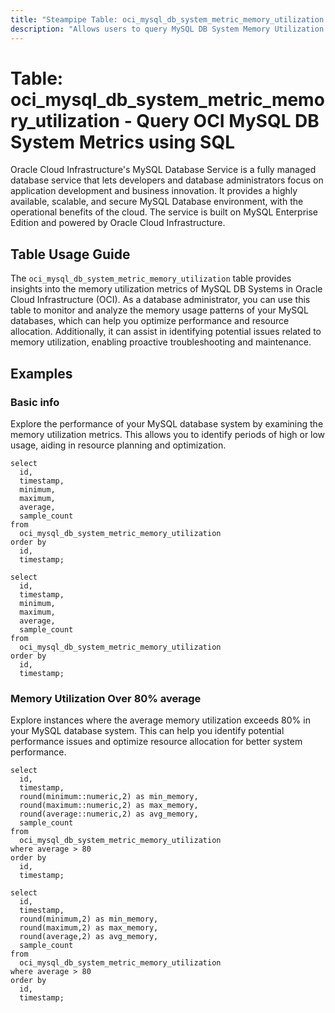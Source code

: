 ```yaml
---
title: "Steampipe Table: oci_mysql_db_system_metric_memory_utilization - Query OCI MySQL DB System Metrics using SQL"
description: "Allows users to query MySQL DB System Memory Utilization Metrics."
---
```


# Table: oci_mysql_db_system_metric_memory_utilization - Query OCI MySQL DB System Metrics using SQL

Oracle Cloud Infrastructure's MySQL Database Service is a fully managed database service that lets developers and database administrators focus on application development and business innovation. It provides a highly available, scalable, and secure MySQL Database environment, with the operational benefits of the cloud. The service is built on MySQL Enterprise Edition and powered by Oracle Cloud Infrastructure.

## Table Usage Guide

The `oci_mysql_db_system_metric_memory_utilization` table provides insights into the memory utilization metrics of MySQL DB Systems in Oracle Cloud Infrastructure (OCI). As a database administrator, you can use this table to monitor and analyze the memory usage patterns of your MySQL databases, which can help you optimize performance and resource allocation. Additionally, it can assist in identifying potential issues related to memory utilization, enabling proactive troubleshooting and maintenance.

## Examples

### Basic info
Explore the performance of your MySQL database system by examining the memory utilization metrics. This allows you to identify periods of high or low usage, aiding in resource planning and optimization.

```sql+postgres
select
  id,
  timestamp,
  minimum,
  maximum,
  average,
  sample_count
from
  oci_mysql_db_system_metric_memory_utilization
order by
  id,
  timestamp;
```

```sql+sqlite
select
  id,
  timestamp,
  minimum,
  maximum,
  average,
  sample_count
from
  oci_mysql_db_system_metric_memory_utilization
order by
  id,
  timestamp;
```

### Memory Utilization Over 80% average
Explore instances where the average memory utilization exceeds 80% in your MySQL database system. This can help you identify potential performance issues and optimize resource allocation for better system performance.

```sql+postgres
select
  id,
  timestamp,
  round(minimum::numeric,2) as min_memory,
  round(maximum::numeric,2) as max_memory,
  round(average::numeric,2) as avg_memory,
  sample_count
from
  oci_mysql_db_system_metric_memory_utilization
where average > 80
order by
  id,
  timestamp;
```

```sql+sqlite
select
  id,
  timestamp,
  round(minimum,2) as min_memory,
  round(maximum,2) as max_memory,
  round(average,2) as avg_memory,
  sample_count
from
  oci_mysql_db_system_metric_memory_utilization
where average > 80
order by
  id,
  timestamp;
```